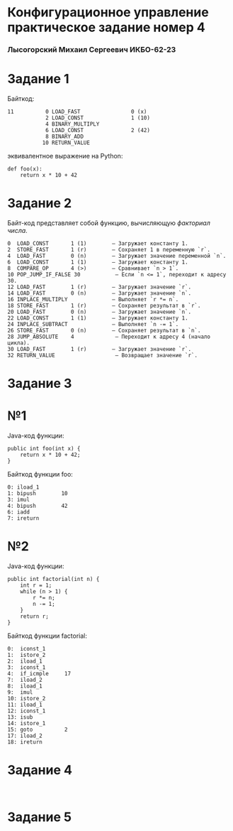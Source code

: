 # Конфигурационное управление практическое задание номер 4
### Лысогорский Михаил Сергеевич ИКБО-62-23

# Задание 1
Байткод:
```
11          0 LOAD_FAST                0 (x)
            2 LOAD_CONST               1 (10)
            4 BINARY_MULTIPLY
            6 LOAD_CONST               2 (42)
            8 BINARY_ADD
           10 RETURN_VALUE
```
эквивалентное выражение на Python:
```
def foo(x):
    return x * 10 + 42
```

# Задание 2
Байт-код представляет собой функцию, вычисляющую *факториал числа*.
```
0  LOAD_CONST       1 (1)        — Загружает константу 1.
2  STORE_FAST       1 (r)        — Сохраняет 1 в переменную `r`.
4  LOAD_FAST        0 (n)        — Загружает значение переменной `n`.
6  LOAD_CONST       1 (1)        — Загружает константу 1.
8  COMPARE_OP       4 (>)        — Сравнивает `n > 1`.
10 POP_JUMP_IF_FALSE 30           — Если `n <= 1`, переходит к адресу 30.
12 LOAD_FAST        1 (r)        — Загружает значение `r`.
14 LOAD_FAST        0 (n)        — Загружает значение `n`.
16 INPLACE_MULTIPLY              — Выполняет `r *= n`.
18 STORE_FAST       1 (r)        — Сохраняет результат в `r`.
20 LOAD_FAST        0 (n)        — Загружает значение `n`.
22 LOAD_CONST       1 (1)        — Загружает константу 1.
24 INPLACE_SUBTRACT              — Выполняет `n -= 1`.
26 STORE_FAST       0 (n)        — Сохраняет результат в `n`.
28 JUMP_ABSOLUTE    4             — Переходит к адресу 4 (начало цикла).
30 LOAD_FAST        1 (r)        — Загружает значение `r`.
32 RETURN_VALUE                   — Возвращает значение `r`.
```

# Задание 3
# №1
Java-код функции:
```
public int foo(int x) {
    return x * 10 + 42;
}
```
Байткод функции foo:
```
0: iload_1       
1: bipush        10    
3: imul         
4: bipush        42    
6: iadd         
7: ireturn      
```
# №2

Java-код функции:
```
public int factorial(int n) {
    int r = 1;
    while (n > 1) {
        r *= n;
        n -= 1;
    }
    return r;
}
```
Байткод функции factorial:
```
0:  iconst_1      
1:  istore_2      
2:  iload_1       
3:  iconst_1      
4:  if_icmple     17
7:  iload_2       
8:  iload_1       
9:  imul          
10: istore_2      
11: iload_1       
12: iconst_1      
13: isub          
14: istore_1      
15: goto          2
17: iload_2       
18: ireturn
```    
# Задание 4
```  


```
# Задание 5
```

```


